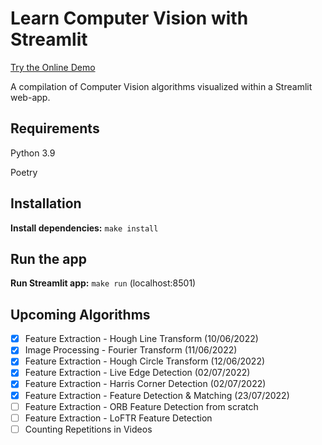 # Learn Computer Vision with Streamlit

[Try the Online Demo](https://master-computer-vision.streamlitapp.com/)

A compilation of Computer Vision algorithms visualized within a Streamlit web-app.

## Requirements

Python 3.9

Poetry

## Installation

**Install dependencies:** `make install`

## Run the app

**Run Streamlit app:** `make run` (localhost:8501)

## Upcoming Algorithms

- [x] Feature Extraction - Hough Line Transform (10/06/2022)
- [x] Image Processing - Fourier Transform (11/06/2022)
- [x] Feature Extraction - Hough Circle Transform (12/06/2022)
- [x] Feature Extraction - Live Edge Detection (02/07/2022)
- [x] Feature Extraction - Harris Corner Detection (02/07/2022)
- [x] Feature Extraction - Feature Detection & Matching (23/07/2022)
- [ ] Feature Extraction - ORB Feature Detection from scratch
- [ ] Feature Extraction - LoFTR Feature Detection
- [ ] Counting Repetitions in Videos
